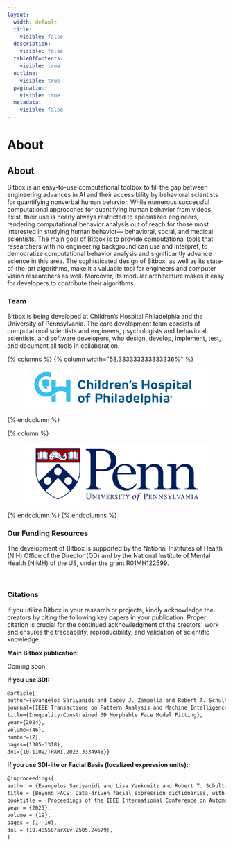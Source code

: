```yaml
---
layout:
  width: default
  title:
    visible: false
  description:
    visible: false
  tableOfContents:
    visible: true
  outline:
    visible: true
  pagination:
    visible: true
  metadata:
    visible: false
---
```


# About

## About

Bitbox is an easy-to-use computational toolbox to fill the gap between engineering advances in AI and their accessibility by behavioral scientists for quantifying nonverbal human behavior. While numerous successful computational approaches for quantifying human behavior from videos exist, their use is nearly always restricted to specialized engineers, rendering computational behavior analysis out of reach for those most interested in studying human behavior— behavioral, social, and medical scientists. The main goal of Bitbox is to provide computational tools that researchers with no engineering background can use and interpret, to democratize computational behavior analysis and significantly advance science in this area. The sophisticated design of Bitbox, as well as its state-of-the-art algorithms, make it a valuable tool for engineers and computer vision researchers as well. Moreover, its modular architecture makes it easy for developers to contribute their algorithms.

### Team

Bitbox is being developed at Children’s Hospital Philadelphia and the University of Pennsylvania. The core development team consists of computational scientists and engineers, psychologists and behavioral scientists, and software developers, who design, develop, implement, test, and document all tools in collaboration.

{% columns %}
{% column width="58.333333333333336%" %}
<figure><img src="../.gitbook/assets/CHOP-Logo.png" alt=""><figcaption></figcaption></figure>
{% endcolumn %}

{% column %}
<figure><img src="../.gitbook/assets/UniversityofPennsylvania_FullLogo_RGB-4_0.png" alt=""><figcaption></figcaption></figure>
{% endcolumn %}
{% endcolumns %}

### Our Funding Resources

The development of Bitbox is supported by the National Institutes of Health (NIH) Office of the Director (OD) and by the National Institute of Mental Health (NIMH) of the US, under the grant R01MH122599.

<figure><img src="https://upload.wikimedia.org/wikipedia/commons/a/a0/NIH-NIMH-logo-new.png" alt="" width="188"><figcaption></figcaption></figure>

### Citations

If you utilize Bitbox in your research or projects, kindly acknowledge the creators by citing the following key papers in your publication. Proper citation is crucial for the continued acknowledgment of the creators' work and ensures the traceability, reproducibility, and validation of scientific knowledge.

**Main Bitbox publication:**

Coming soon

**If you use 3DI:**

```latex
@article{
author={Evangelos Sariyanidi and Casey J. Zampella and Robert T. Schultz and Birkan Tunç},
journal={IEEE Transactions on Pattern Analysis and Machine Intelligence},
title={Inequality-Constrained 3D Morphable Face Model Fitting},
year={2024},
volume={46},
number={2},
pages={1305-1318},
doi={10.1109/TPAMI.2023.3334948}}
```

**If you use 3DI-lite or Facial Basis (localized expression units):**

```latex
@inproceedings{
author = {Evangelos Sariyanidi and Lisa Yankowitz and Robert T. Schultz and John D. Herrington and Birkan Tunç and Jeffrey Cohn},
title = {Beyond FACS: Data-driven facial expression dictionaries, with application to predicting autism},
booktitle = {Proceedings of the IEEE International Conference on Automatic Face and Gesture Recognition (FG)},
year = {2025},
volume = {19},
pages = {1--10},
doi = {10.48550/arXiv.2505.24679},
}
```

